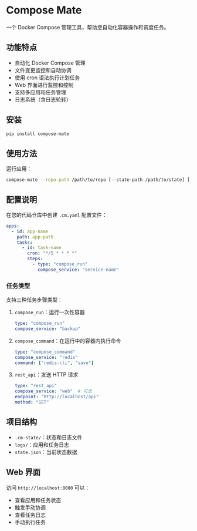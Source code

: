 # Compose Mate

一个 Docker Compose 管理工具，帮助您自动化容器操作和调度任务。

## 功能特点

- 自动化 Docker Compose 管理
- 文件变更监控和自动协调
- 使用 cron 语法执行计划任务
- Web 界面进行监控和控制
- 支持多应用和任务管理
- 日志系统（含日志轮转）

## 安装

```bash
pip install compose-mate
```

## 使用方法

运行应用：

```bash
compose-mate --repo-path /path/to/repo [--state-path /path/to/state] [--port 8080]
```

## 配置说明

在您的代码仓库中创建 `.cm.yaml` 配置文件：

```yaml
apps:
  - id: app-name
    path: app-path
    tasks:
      - id: task-name
        cron: "*/5 * * * *"
        steps:
          - type: "compose_run"
            compose_service: "service-name"
```

### 任务类型

支持三种任务步骤类型：

1. `compose_run`：运行一次性容器
   ```yaml
   type: "compose_run"
   compose_service: "backup"
   ```

2. `compose_command`：在运行中的容器内执行命令
   ```yaml
   type: "compose_command"
   compose_service: "redis"
   command: ["redis-cli", "save"]
   ```

3. `rest_api`：发送 HTTP 请求
   ```yaml
   type: "rest_api"
   compose_service: "web"  # 可选
   endpoint: "http://localhost/api"
   method: "GET"
   ```

## 项目结构

- `.cm-state/`：状态和日志文件
- `logs/`：应用和任务日志
- `state.json`：当前状态数据

## Web 界面

访问 `http://localhost:8080` 可以：
- 查看应用和任务状态
- 触发手动协调
- 查看任务日志
- 手动执行任务
